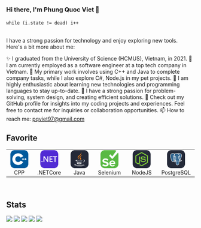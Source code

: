 ### Hi there, I'm Phung Quoc Viet 👋 

``while (i.state != dead) i++
``
<br> <br> 

I have a strong passion for technology and enjoy exploring new tools. Here's a bit more about me:

✨ I graduated from the University of Science (HCMUS), Vietnam, in 2021.
💼 I am currently employed as a software engineer at a top tech company in Vietnam.
🔭 My primary work involves using C++ and Java to complete company tasks, while I also explore C#, Node.js in my pet projects.
🌱 I am highly enthusiastic about learning new technologies and programming languages to stay up-to-date.
🚀 I have a strong passion for problem-solving, system design, and creating efficient solutions.
🤗 Check out my GitHub profile for insights into my coding projects and experiences. Feel free to contact me for inquiries or collaboration opportunities.
📫 How to reach me: pqviet97@gmail.com
<br> 

Favorite 
---

<table>
  <tr>
    <td align="center" width="96">
      <a href="#macropower-tech">
        <img src="./img/CPP.svg" width="48" height="48" alt="CPP" />
      </a>
      <br>CPP
    </td>
    <td align="center" width="96">
      <a href="#macropower-tech">
        <img src="./img/DotNet.svg" width="48" height="48" alt="Dotnet" />
      </a>
      <br>.NETCore
    </td>
    <td align="center" width="96">
      <a href="#macropower-tech">
        <img src="./img/Java-Dark.svg" width="48" height="48" alt="Java" />
      </a>
      <br>Java
    </td>
    <td align="center" width="96">
      <a href="#macropower-tech" >
        <img src="./img/Selenium.svg" width="48" height="48" alt="Selenium" />
      </a>
      <br>Selenium
    </td>
    <td align="center" width="96"> 
      <a href="#macropower-tech" >
        <img src="./img/NodeJS-Dark.svg" width="48" height="48" alt="NodeJS" />
      </a>
      <br>NodeJS
    </td>
    <td align="center"  width="96">
      <a href="#macropower-tech">
        <img src="./img/PostgreSQL-Dark.svg" width="48" height="48" alt="PostgreSQL" />
      </a>
      <br>PostgreSQL
    </td>
  </tr>
</table>

<br> 

Stats
---
![](http://github-profile-summary-cards.vercel.app/api/cards/repos-per-language?username=pqviet07&theme=gotham)
![](http://github-profile-summary-cards.vercel.app/api/cards/most-commit-language?username=pqviet07&theme=gotham)
![](http://github-profile-summary-cards.vercel.app/api/cards/stats?username=pqviet07&theme=gotham)
![](http://github-profile-summary-cards.vercel.app/api/cards/productive-time?username=pqviet07&theme=gotham&utcOffset=8)
![](http://github-profile-summary-cards.vercel.app/api/cards/profile-details?username=pqviet07&theme=gotham)
